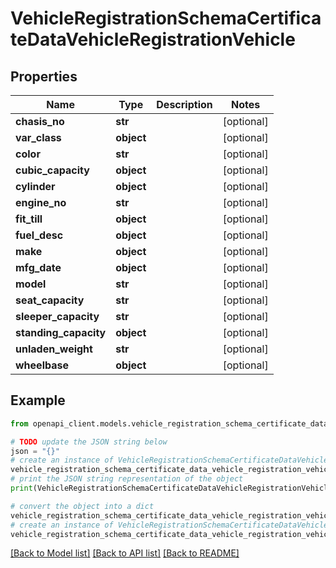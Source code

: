 # VehicleRegistrationSchemaCertificateDataVehicleRegistrationVehicle


## Properties

Name | Type | Description | Notes
------------ | ------------- | ------------- | -------------
**chasis_no** | **str** |  | [optional] 
**var_class** | **object** |  | [optional] 
**color** | **str** |  | [optional] 
**cubic_capacity** | **object** |  | [optional] 
**cylinder** | **object** |  | [optional] 
**engine_no** | **str** |  | [optional] 
**fit_till** | **object** |  | [optional] 
**fuel_desc** | **object** |  | [optional] 
**make** | **object** |  | [optional] 
**mfg_date** | **object** |  | [optional] 
**model** | **str** |  | [optional] 
**seat_capacity** | **str** |  | [optional] 
**sleeper_capacity** | **str** |  | [optional] 
**standing_capacity** | **object** |  | [optional] 
**unladen_weight** | **str** |  | [optional] 
**wheelbase** | **object** |  | [optional] 

## Example

```python
from openapi_client.models.vehicle_registration_schema_certificate_data_vehicle_registration_vehicle import VehicleRegistrationSchemaCertificateDataVehicleRegistrationVehicle

# TODO update the JSON string below
json = "{}"
# create an instance of VehicleRegistrationSchemaCertificateDataVehicleRegistrationVehicle from a JSON string
vehicle_registration_schema_certificate_data_vehicle_registration_vehicle_instance = VehicleRegistrationSchemaCertificateDataVehicleRegistrationVehicle.from_json(json)
# print the JSON string representation of the object
print(VehicleRegistrationSchemaCertificateDataVehicleRegistrationVehicle.to_json())

# convert the object into a dict
vehicle_registration_schema_certificate_data_vehicle_registration_vehicle_dict = vehicle_registration_schema_certificate_data_vehicle_registration_vehicle_instance.to_dict()
# create an instance of VehicleRegistrationSchemaCertificateDataVehicleRegistrationVehicle from a dict
vehicle_registration_schema_certificate_data_vehicle_registration_vehicle_from_dict = VehicleRegistrationSchemaCertificateDataVehicleRegistrationVehicle.from_dict(vehicle_registration_schema_certificate_data_vehicle_registration_vehicle_dict)
```
[[Back to Model list]](../README.md#documentation-for-models) [[Back to API list]](../README.md#documentation-for-api-endpoints) [[Back to README]](../README.md)


